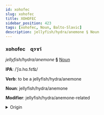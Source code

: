 ```yaml
---
id: xohofec
slug: xohofec
title: XOHOFEC
sidebar_position: 423
tags: [xohofec, Noun, Balto-Slavic]
description: jellyfish/hydra/anemone § Noun
---
```


### xohofec&emsp;<span kind="abugida">ɋɂɤ̄ɿ</span>

*jellyfish/hydra/anemone* **§** [Noun](../../tags/Noun)

**IPA**: /ˈʃɑ.hɑ.fɛt͡ɕ/

**Verb**: to be a jellyfish/hydra/anemone

**Noun**: jellyfish/hydra/anemone

**Modifier**: jellyfish/hydra/anemone-related

<details>
    <summary>Origin</summary>
    Czech žahavec [ˈʒaɦavɛt͡s]<br/>
    <em>Balto-Slavic Language Family</em>
</details>